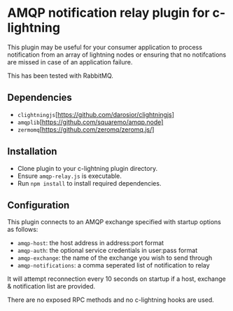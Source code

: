 # AMQP notification relay plugin for c-lightning
This plugin may be useful for your consumer application to process notification from an array
of lightning nodes or ensuring that no notifcations are missed in case of an application failure.

This has been tested with RabbitMQ.

## Dependencies
 - `clightningjs`[https://github.com/darosior/clightningjs]
 - `amqplib`[https://github.com/squaremo/amqp.node]
 - `zermomq`[https://github.com/zeromq/zeromq.js/]

## Installation
 - Clone plugin to your c-lightning plugin directory.
 - Ensure `amqp-relay.js` is executable.
 - Run `npm install` to install required dependencies.

## Configuration
This plugin connects to an AMQP exchange specified with startup options as follows:

 - `amqp-host`: the host address in address:port format
 - `amqp-auth`: the optional service credentials in user:pass format
 - `amqp-exchange`: the name of the exchange you wish to send through
 - `amqp-notifications`: a comma seperated list of notification to relay

It will attempt reconnection every 10 seconds on startup if a host, exchange & notification list are provided.

There are no exposed RPC methods and no c-lightning hooks are used.